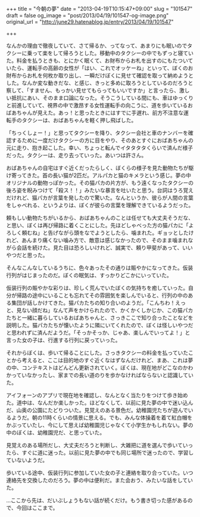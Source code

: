 +++
title = "今朝の夢"
date = "2013-04-19T10:15:47+09:00"
slug = "101547"
draft = false
og_image = "post/2013/04/19/101547-og-image.png"
original_url = "http://june29.hatenablog.jp/entry/2013/04/19/101547"

+++

<p>なんかの理由で徹夜していて、さて帰るか、ってなって、あまりにも眠いのでタクシーに乗って楽をして帰ろうとした。移動中のタクシーの中でもずっと寝ていた。料金を払うときも、とにかく眠くて、お財布からお札を出すのにもたついていたら、運転手の高齢の女性が「はい、これでオッケーね」といって、ぼくのお財布からお札を何枚か取り出し、一瞬だけぼくに見せて確認を取って納めようとした。なんか変な動きだな、と感じ、きっと多めに取ろうとしているのだろうと察して、「すません、もっかい見せてもらってもいいですか」と言ったら、激しい抵抗にあい、そのまま口論になった。そうこうしている間にも、車はゆっくりと前進していて、視界の中で激昂する女性運転手の向こうに、道を歩いているおばあちゃんが見えた。あっ！と思ったときにはすでに手遅れ、前方不注意な運転手のタクシーは、おばあちゃんを軽く押し飛ばした。</p>
<p>「ちっくしょー！」と思ってタクシーを降り、タクシー会社と車のナンバーを確認するために一度だけタクシーの方に目をやり、そのあとすぐにおばあちゃんの元に走り、抱き起こした。幸い、ちょっと転んでイタタタタくらいで済んだ様子だった。タクシーは、走り去っていった。あいつは許さん。</p>
<p>おばあちゃんの自宅はすぐ近くだったらしく、ぼくらの様子を見た動物たちが駆け寄ってきた。首の長い猫が2匹だ。アルパカと猫のキメラという感じ。夢の中オリジナルの動物っぽかった。その猫パカの片方が、もう遠くなったタクシーの後ろ姿を睨みつけて「殺ス！！」みたいな暴言を吐いたと思う。台詞はうろ覚えだけれど、猫パカが言葉を発したので驚いた。なんというか、彼らが人間の言葉をしゃべれる、というよりは、ぼくが彼らの言葉を理解できているようだった。</p>
<p>頼もしい動物たちがいるから、おばあちゃんのことは任せても大丈夫そうだな、と思い、ぼくは再び帰路に着くことにした。先ほどしゃべった方の猫パカに「よろしく頼むね」と告げながら頭をなでようとしたら、噛まれた。ギョッとしたけれど、あんまり痛くない噛み方で、敵意は感じなかったので、そのまま噛まれながら会話を続けた。見た目は恐ろしいけれど、誠実で、頼り甲斐があって、いいやつだと思った。</p>
<p>そんなこんなしているうちに、色々あったその通りは賑やかになってきた。仮装行列がはじまったのだ。ぼくの眠気は、すっかりどこかにいっていた。</p>
<p>仮装行列の賑やかな彩りは、珍しく荒んでいたぼくの気持ちを癒していった。自分が帰路の途中にいることも忘れてその雰囲気を楽しんでいると、行列の中のある集団が話しかけてきた。猫パカたちの知り合いのようだ。「こんちわ！えっと、見ない顔だね」なんて声をかけられたので、かくかくしかじか、この猫パカたちと一緒に暮らしているおばあちゃんと、さっきここで知り合ったことなどを説明した。猫パカたちが懐いたように隣にいてくれたので、ぼくは怪しいやつだと思われずに済んだようだ。「そっかそっか、じゃあ、楽しんでいってよ！」と言った女の子は、行進する行列に戻っていった。</p>
<p>それからぼくは、歩いて帰ることにした。さっきタクシーの料金を払っていたことから考えると、ここは目的地のすぐ近くなはずなんだけれど、まあ、これは夢の中、コンテキストはどんどん更新されていく。ぼくは、現在地がどこなのかわかっていなかったし、家までの長い道のりを歩かなければならないと認識していた。</p>
<p>アイフォーンのアプリで現在地を確認し、なんとなく当たりをつけて歩き始めた。道中は、なんだか楽しかった。ほどなくして、以前に見た夢の中で迷い込んだ、山奥の公園にたどりついた。見覚えのある景色だ。幼稚園児たちが遊んでいるようだ。朝の11時くらいの情景に思える。でも、みんな体操着を着て紅白帽をかぶっていたし、今にして思えば幼稚園児じゃなくて小学生かもしれない。夢の中のぼくは、幼稚園児だ、と思っていた。</p>
<p>見覚えのある場所だし、大丈夫だろうと判断し、大雑把に道を選んで歩いていったら、すぐに道に迷った。以前に見た夢の中でも同じ場所で迷ったので、学習していないようだ。</p>
<p>歩いている途中、仮装行列に参加していた女の子と連絡を取り合っていた。いつ連絡先を交換したのだろう。夢の中は便利だ。また会おう、みたいな話をしていた。</p>
<p>…ここから先は、だいぶしょうもない話が続くだけ。もう書き切った感があるので、今回はここまで。</p>
